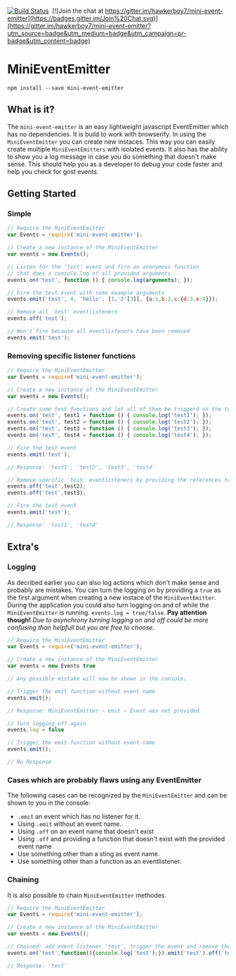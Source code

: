 [![Build Status](https://travis-ci.org/hawkerboy7/mini-event-emitter.svg?branch=master)](https://travis-ci.org/hawkerboy7/mini-event-emitter-base)&nbsp;&nbsp;[![Join the chat at https://gitter.im/hawkerboy7/mini-event-emitter](https://badges.gitter.im/Join%20Chat.svg)](https://gitter.im/hawkerboy7/mini-event-emitter?utm_source=badge&utm_medium=badge&utm_campaign=pr-badge&utm_content=badge)

# MiniEventEmitter

`npm install --save mini-event-emitter`

## What is it?
The `mini-event-emitter` is an easy lightweight javascript EventEmitter which has no dependencies.
It is build to work with browserify.
In using the `MiniEventEmitter` you can create new instaces. This way you can easily create multiple `MiniEventEmitters` with isolated events.
It also has the ability to show you a log message in case you do something that doesn't make sense.
This should help you as a developer to debug your code faster and help you check for gost events.


## Getting Started

### Simple
```javascript
// Require the MiniEventEmitter
var Events = require('mini-event-emitter');

// Create a new instance of the MiniEventEmitter
var events = new Events();

// Listen for the 'test' event and fire an anonymous function
// that does a console.log of all provided arguments
events.on('test', function () { console.log(arguments); });

// Fire the test event with some example arguments
events.emit('test', 4, 'hello', [1,'2'[3]], {a:1,b:2,c:{d:3,e:4}});

// Remove all 'test' eventlisteners
events.off('test');

// Won't fire because all eventlisteners have been removed
events.emit('test');
```


### Removing specific listener functions
```javascript
// Require the MiniEventEmitter
var Events = require('mini-event-emitter');

// Create a new instance of the MiniEventEmitter
var events = new Events();

// Create some test functions and let all of them be triggerd on the test event
events.on('test', test1 = function () { console.log('test1'); });
events.on('test', test2 = function () { console.log('test2'); });
events.on('test', test3 = function () { console.log('test3'); });
events.on('test', test4 = function () { console.log('test4'); });

// Fire the test event
events.emit('test');

// Response: 'test1', 'test2', 'test3', 'test4'

// Remove specific 'test' eventlisteners by providing the references to the functions
events.off('test',test2);
events.off('test',test3);

// Fire the test event
events.emit('test');

// Response: 'test1', 'test4'
```



## Extra's

### Logging
As decribed earlier you can also log actions which don't make sense and probably are mistakes. You can turn the logging on by providing a `true` as the first argument when creating a new instace of the `MiniEventEmitter`. During the application you could also turn logging on and of while the `MiniEventEmitter` is running. `events.log = true/false`. **Pay attention though!** *Due to asynchrony turning logging on and off could be more confusing than helpfull but you are free to choose.*

```javascript
// Require the MiniEventEmitter
var Events = require('mini-event-emitter');

// Create a new instance of the MiniEventEmitter
var events = new Events true

// Any possible mistake will now be shown in the console.

// Trigger the emit function without event name
events.emit();

// Response: MiniEventEmitter ~ emit ~ Event was not provided

// Turn logging off again
events.log = false

// Trigger the emit function without event name
events.emit();

// No Response
```

### Cases which are probably flaws using any EventEmitter
The following cases can be recognized by the `MiniEventEmitter` and can be shown to you in the console:

- `.emit` an event which has no listener for it.
- Using `.emit` without an event name.
- Using `.off` on an event name that doesn't exist
- Using `.off` and providing a function that doesn't exist with the provided event name
- Use something other than a sting as event name.
- Use something other than a function as an eventlistener.


### Chaining
It is also possible to chain `MiniEventEmitter` methodes.

```javascript
// Require the MiniEventEmitter
var Events = require('mini-event-emitter');

// Create a new instance of the MiniEventEmitter
var events = new Events();

// Chained: add event listener 'test', trigger the event and remove the event
events.on('test',function(){console.log('test');}).emit('test').off('test');

// Response: 'test'
```